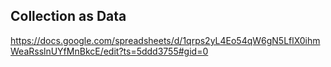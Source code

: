 

## Collection as Data

https://docs.google.com/spreadsheets/d/1qrps2yL4Eo54qW6gN5LflX0ihmWeaRsslnUYfMnBkcE/edit?ts=5ddd3755#gid=0
